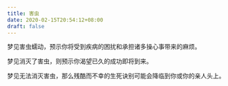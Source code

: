 ```yaml
---
title: 害虫
date: 2020-02-15T20:54:12+08:00
draft: false
---
```


梦见害虫蠕动，预示你将受到疾病的困扰和承担诸多操心事带来的麻烦。

梦见消灭了害虫，则预示你渴望已久的成功即将到来。

梦见无法消灭害虫，那么残酷而不幸的生死诀别可能会降临到你或你的亲人头上。

